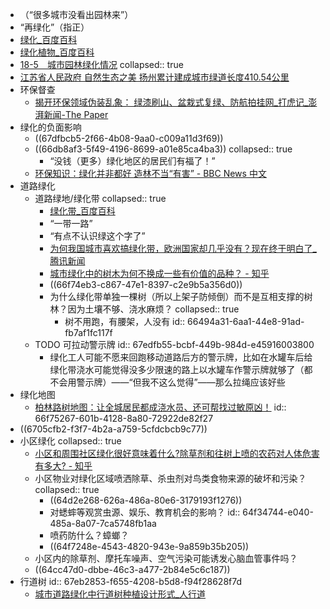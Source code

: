 - （“很多城市没看出园林来”）
- “再绿化”（指正）
- [绿化_百度百科](https://baike.baidu.com/item/%E7%BB%BF%E5%8C%96/11042816)
- [绿化植物_百度百科](https://baike.baidu.com/item/%E7%BB%BF%E5%8C%96%E6%A4%8D%E7%89%A9/2688322)
- [18-5　城市园林绿化情况](https://tj.jiangsu.gov.cn/2024/nj18/nj1805.htm)
  collapsed:: true
- [江苏省人民政府 自然生态之美 扬州累计建成城市绿道长度410.54公里](https://www.jiangsu.gov.cn/art/2024/10/23/art_90949_11409137.html)
- 环保督查
	- [揭开环保领域伪装乱象： 绿漆刷山、盆栽式复绿、防航拍挂网_打虎记_澎湃新闻-The Paper](https://www.thepaper.cn/newsDetail_forward_5317095)
- 绿化的负面影响
	- ((67dfbcb5-2f66-4b08-9aa0-c009a11d3f69))
	- ((66db8af3-5f49-4196-8699-a01e85ca4ba3))
	  collapsed:: true
		- “没钱（更多）绿化地区的居民们有福了！”
	- [环保知识：绿化并非都好 造林不当“有害” - BBC News 中文](https://www.bbc.com/zhongwen/simp/science-53155657)
- 道路绿化
	- 道路绿地/绿化带
	  collapsed:: true
		- [绿化带_百度百科](https://baike.baidu.com/item/%E7%BB%BF%E5%8C%96%E5%B8%A6/7994798)
		- “一带一路”
		- “有点不认识绿这个字了”
		- [为何我国城市喜欢搞绿化带，欧洲国家却几乎没有？现在终于明白了_腾讯新闻](https://new.qq.com/rain/a/20220208A02TQK00)
		- [城市绿化中的树木为何不换成一些有价值的品种？ - 知乎](https://www.zhihu.com/question/59180479)
		- ((66f74eb3-c867-47e1-8397-c2e9b5a356d0))
		- 为什么绿化带单独一棵树（所以上架子防倾倒）而不是互相支撑的树林？因为土壤不够、浇水麻烦？
		  collapsed:: true
			- 树不用跑，有腰架，人没有
			  id:: 66494a31-6aa1-44e8-91ad-fb7af1fc117f
	- TODO 可拉动警示牌
	  id:: 67edfb55-bcbf-449b-984d-e45916003800
		- 绿化工人可能不愿来回跑移动道路后方的警示牌，比如在水罐车后给绿化带浇水可能觉得没多少限速的路上以水罐车作警示牌就够了（都不会用警示牌）——“但我不这么觉得”——那么拉绳应该好些
- 绿化地图
	- [柏林路树地图：让全城居民都成浇水员、还可帮找过敏原凶！](http://www.360doc.com/content/24/0925/13/85051191_1134986681.shtml)
	  id:: 66f75267-601b-4128-8a80-72922de82f27
- ((6705cfb2-f3f7-4b2a-a759-5cfdcbcb9c77))
- 小区绿化
  collapsed:: true
	- [小区和周围社区绿化很好意味着什么?除草剂和往树上喷的农药对人体危害有多大? - 知乎](https://www.zhihu.com/question/303153454)
	- 小区物业对绿化区域喷洒除草、杀虫剂对鸟类食物来源的破坏和污染？
	  collapsed:: true
		- ((64d2e268-626a-486a-80e6-3179193f1276))
		- 对蟋蟀等观赏虫源、娱乐、教育机会的影响？
		  id:: 64f34744-e040-485a-8a07-7ca5748fb1aa
		- 喷药防什么？蟑螂？
		- ((64f7248e-4543-4820-943e-9a859b35b205))
	- 小区内的除草剂、摩托车噪声、空气污染可能诱发心脑血管事件吗？
	- ((64cc47d0-dbbe-46c3-a477-2b84e5c6c187))
- 行道树
  id:: 67eb2853-f655-4208-b5d8-f94f28628f7d
	- [城市道路绿化中行道树种植设计形式_人行道](https://www.sohu.com/a/341460831_120044438)
